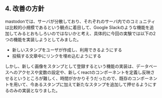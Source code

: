 ## 4. 改善の方針

mastodonでは、サーバが分散しており、それぞれのサーバ内でのコミュニティは比較的小規模であるという観点に着目して、Google Slackのような機能を追加してみるとおもしろいのではないかと考え、具体的に今回の実験では以下の2つの機能を実装しようとしてみました。

- 新しいスタンプをユーザが作成し、利用できるようにする
- 投稿する文章中にリンクを埋め込むようにする


しかし、新しく画像をスタンプとして登録するという機能の実装は、データベースへのアクセスや変数の設定や、新しくreactのコンポーネントを定義し反映させるというところが難しく、時間がかかりそうだったので、既存のコンポーネントを用いて、今あるスタンプに加えて新たなスタンプを追加して押せるようにするのみの実装となりました。